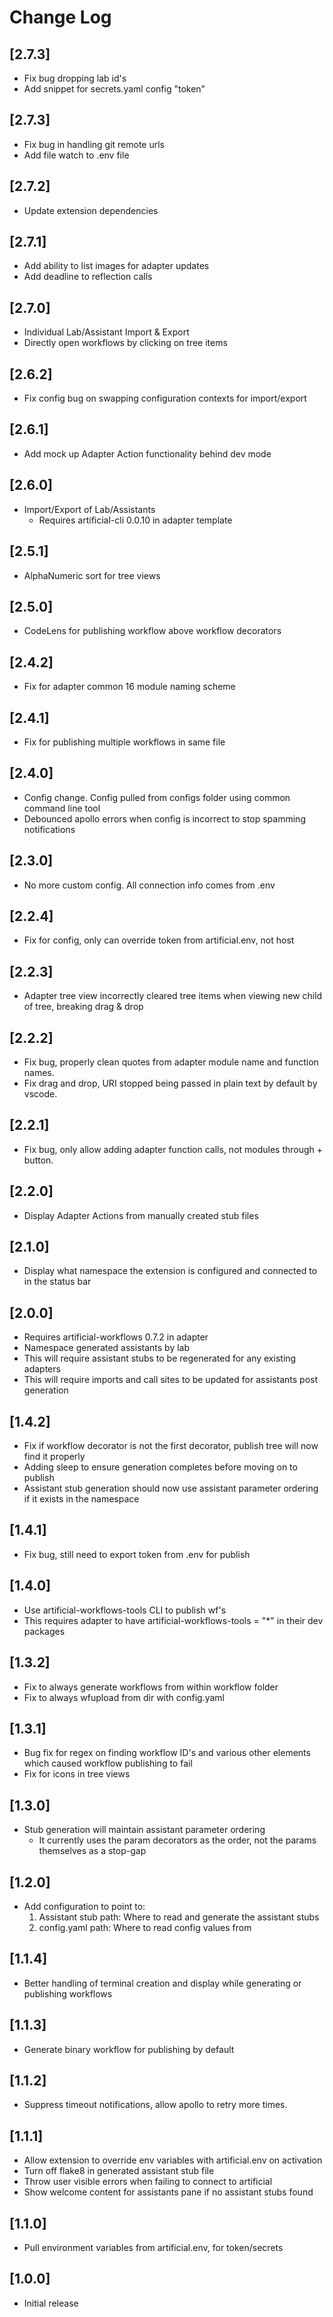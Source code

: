 # Change Log

## [2.7.3]

- Fix bug dropping lab id's
- Add snippet for secrets.yaml config "token"

## [2.7.3]

- Fix bug in handling git remote urls
- Add file watch to .env file

## [2.7.2]

- Update extension dependencies

## [2.7.1]

- Add ability to list images for adapter updates
- Add deadline to reflection calls

## [2.7.0]

- Individual Lab/Assistant Import & Export
- Directly open workflows by clicking on tree items

## [2.6.2]

- Fix config bug on swapping configuration contexts for import/export

## [2.6.1]

- Add mock up Adapter Action functionality behind dev mode

## [2.6.0]

- Import/Export of Lab/Assistants
  - Requires artificial-cli 0.0.10 in adapter template

## [2.5.1]

- AlphaNumeric sort for tree views

## [2.5.0]

- CodeLens for publishing workflow above workflow decorators

## [2.4.2]

- Fix for adapter common 16 module naming scheme

## [2.4.1]

- Fix for publishing multiple workflows in same file

## [2.4.0]

- Config change. Config pulled from configs folder using common command line tool
- Debounced apollo errors when config is incorrect to stop spamming notifications

## [2.3.0]

- No more custom config. All connection info comes from .env

## [2.2.4]

- Fix for config, only can override token from artificial.env, not host

## [2.2.3]

- Adapter tree view incorrectly cleared tree items when viewing new child of tree, breaking drag & drop

## [2.2.2]

- Fix bug, properly clean quotes from adapter module name and function names.
- Fix drag and drop, URI stopped being passed in plain text by default by vscode.

## [2.2.1]

- Fix bug, only allow adding adapter function calls, not modules through + button.

## [2.2.0]

- Display Adapter Actions from manually created stub files

## [2.1.0]

- Display what namespace the extension is configured and connected to in the status bar

## [2.0.0]

- Requires artificial-workflows 0.7.2 in adapter
- Namespace generated assistants by lab
- This will require assistant stubs to be regenerated for any existing adapters
- This will require imports and call sites to be updated for assistants post generation

## [1.4.2]

- Fix if workflow decorator is not the first decorator, publish tree will now find it properly
- Adding sleep to ensure generation completes before moving on to publish
- Assistant stub generation should now use assistant parameter ordering if it exists in the namespace

## [1.4.1]

- Fix bug, still need to export token from .env for publish

## [1.4.0]

- Use artificial-workflows-tools CLI to publish wf's
- This requires adapter to have artificial-workflows-tools = "\*" in their dev packages

## [1.3.2]

- Fix to always generate workflows from within workflow folder
- Fix to always wfupload from dir with config.yaml

## [1.3.1]

- Bug fix for regex on finding workflow ID's and various other elements which caused workflow publishing to fail
- Fix for icons in tree views

## [1.3.0]

- Stub generation will maintain assistant parameter ordering
  - It currently uses the param decorators as the order, not the params themselves as a stop-gap

## [1.2.0]

- Add configuration to point to:
  1. Assistant stub path: Where to read and generate the assistant stubs
  2. config.yaml path: Where to read config values from

## [1.1.4]

- Better handling of terminal creation and display while generating or publishing workflows

## [1.1.3]

- Generate binary workflow for publishing by default

## [1.1.2]

- Suppress timeout notifications, allow apollo to retry more times.

## [1.1.1]

- Allow extension to override env variables with artificial.env on activation
- Turn off flake8 in generated assistant stub file
- Throw user visible errors when failing to connect to artificial
- Show welcome content for assistants pane if no assistant stubs found

## [1.1.0]

- Pull environment variables from artificial.env, for token/secrets

## [1.0.0]

- Initial release
